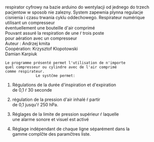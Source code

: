 
respirator cyfrowy na bazie arduino do wentylacji od jednego do trzech pacjentow w sposob nie zalezny. System zapewnia plynna 
regulacje cisnienia i czasu trwania cyklu oddechowego. 
         Respirateur numérique utilisant un compresseur          
           éventuellement une bouteille d'air comprimé            
         Pouvant assuré la respiration de une ŕ trois poste      
                pour aération avec un compresseur           
                   Auteur : Andrzej kmita           
               Coopération: Krzysztof Klopotowski                 
                            Damian Karpiuk                        
                                                                  
    Le programme présenté permet l'utilisation de n'importe      
    quel compresseur ou cylindre avec de l'air comprimé           
    comme respirateur.                                            
                  Le systčme permet:                              
                                                                  
   1. Régulations de la durée d'inspiration et d'expiration       
                 de 0,1 ŕ 30 seconde                              
                                                                  
   2. régulation de la pression d'air inhalé ŕ partir             
                 de 0,1 jusqu'ŕ 250 hPa.                          
                                                                  
   3. Réglages de la limite de pression supérieur ŕ laquelle      
      une alarme sonore et visuel est activé                      
                                                                  
   4. Réglage indépendant de chaque ligne séparément dans la   
      gamme complčte des paramčtres liste. 
